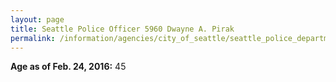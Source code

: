 ```yaml
---
layout: page
title: Seattle Police Officer 5960 Dwayne A. Pirak
permalink: /information/agencies/city_of_seattle/seattle_police_department/copbook/5960/
---
```


**Age as of Feb. 24, 2016:** 45
